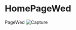 # HomePageWed
PageWed
![Capture](https://user-images.githubusercontent.com/53131263/145076453-88031075-b614-452a-9c62-1a452cb7f6fa.JPG)
